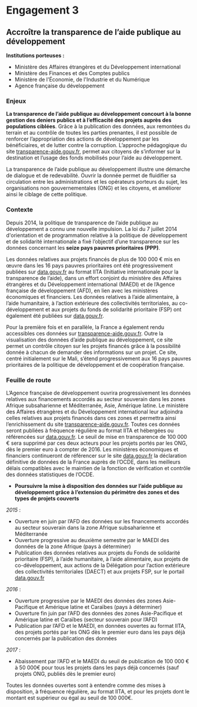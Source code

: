 # Engagement 3

## Accroître la transparence de l’aide publique au développement

**Institutions porteuses :**
- Ministère des Affaires étrangères et du Développement international
- Ministère des Finances et des Comptes publics
- Ministère de l'Économie, de l'Industrie et du
Numérique 
- Agence française du développement

### Enjeux
**La transparence de l’aide publique au développement concourt à la bonne gestion des
deniers publics et à l’efficacité des projets auprès des populations ciblées**. Grâce à la
publication des données, aux remontées du terrain et au contrôle de toutes les parties
prenantes, il est possible de renforcer l’appropriation des actions de développement par les
bénéficiaires, et de lutter contre la corruption. L’approche pédagogique du site
[transparence-aide.gouv.fr](http://www.transparence-aide.gouv.fr/), permet aux citoyens de s’informer sur la destination et l’usage des
fonds mobilisés pour l’aide au développement.

La transparence de l’aide publique au développement illustre une démarche de dialogue et
de redevabilité. Ouvrir la donnée permet de fluidifier sa circulation entre les administrations et
les opérateurs porteurs du sujet, les organisations non gouvernementales (ONG) et les
citoyens, et améliorer ainsi le ciblage de cette politique.

### Contexte
Depuis 2014, la politique de transparence de l’aide publique au développement a connu
une nouvelle impulsion. La loi du 7 juillet 2014 d'orientation et de programmation relative à la
politique de développement et de solidarité internationale a fixé l’objectif d’une
transparence sur les données concernant les **seize pays pauvres prioritaires (PPP)**.

Les données relatives aux projets financés de plus de 100 000 € mis en œuvre dans les 16 pays
pauvres prioritaires ont été progressivement publiées sur [data.gouv.fr](http://www.data.gouv.fr/) au format IITA (Initiative
internationale pour la transparence de l’aide), dans un effort conjoint du ministère des
Affaires étrangères et du Développement international (MAEDI) et de l’Agence française de
développement (AFD), en lien avec les ministères économiques et financiers. Les données
relatives à l’aide alimentaire, à l’aide humanitaire, à l’action extérieure des collectivités
territoriales, au co-développement et aux projets du fonds de solidarité prioritaire (FSP) ont
également été publiées sur [data.gouv.fr](http://www.data.gouv.fr/).

Pour la première fois et en parallèle, la France a également rendu accessibles ces données
sur [transparence-aide.gouv.fr](http://www.transparence-aide.gouv.fr/). Outre la visualisation des données d’aide publique au
développement, ce site permet un contrôle citoyen sur les projets financés grâce à la
possibilité donnée à chacun de demander des informations sur un projet. Ce site, centré
initialement sur le Mali, s’étend progressivement aux 16 pays pauvres prioritaires de la
politique de développement et de coopération française.

### Feuille de route
L’Agence française de développement ouvrira progressivement les données relatives aux
financements accordés au secteur souverain dans les zones Afrique subsaharienne et
Méditerranée, Asie, Amérique latine. Le ministère des Affaires étrangères et du
Développement international leur adjoindra celles relatives aux projets financés dans ces
zones et permettra ainsi l’enrichissement du site [transparence-aide.gouv.fr](http://www.transparence-aide.gouv.fr/). Toutes ces
données seront publiées à fréquence régulière au format IITA et hébergées ou référencées
sur [data.gouv.fr](http://www.data.gouv.fr/). Le seuil de mise en transparence de 100 000 € sera supprimé par ces deux
acteurs pour les projets portés par les ONG, dès le premier euro à compter de 2016. Les
ministères économiques et financiers continueront de référencer sur le site [data.gouv.fr](http://www.data.gouv.fr/) la
déclaration définitive de données de la France auprès de l’OCDE, dans les meilleurs délais
compatibles avec le maintien de la fonction de vérification et contrôle des données
statistiques de l’OCDE.

- **Poursuivre la mise à disposition des données sur l’aide publique au développement grâce
à l’extension du périmètre des zones et des types de projets couverts**

_2015_ :
- Ouverture en juin par l’AFD des données sur les financements accordés au secteur
souverain dans la zone Afrique subsaharienne et Méditerranée
- Ouverture progressive au deuxième semestre par le MAEDI des données de la zone
Afrique (pays à déterminer)
- Publication des données relatives aux projets du Fonds de solidarité prioritaire (FSP), à
l’aide humanitaire, à l’aide alimentaire, aux projets de co-développement, aux
actions de la Délégation pour l’action extérieure des collectivités territoriales (DAECT)
et aux projets FSP, sur le portail [data.gouv.fr](http://www.data.gouv.fr/)

_2016_ :
- Ouverture progressive par le MAEDI des données des zones Asie-Pacifique et
Amérique latine et Caraïbes (pays à déterminer)
- Ouverture fin juin par l’AFD des données des zones Asie-Pacifique et Amérique latine
et Caraïbes (secteur souverain pour l’AFD)
- Publication par l’AFD et le MAEDI, en données ouvertes au format IITA, des projets
portés par les ONG dès le premier euro dans les pays déjà concernés par la
publication des données

_2017_ :
- Abaissement par l’AFD et le MAEDI du seuil de publication de 100 000 € à 50 000€
pour tous les projets dans les pays déjà concernés (sauf projets ONG, publiés dès le
premier euro)

Toutes les données ouvertes sont à entendre comme des mises à disposition, à fréquence
régulière, au format IITA, et pour les projets dont le montant est supérieur ou égal au seuil de
100 000€.




